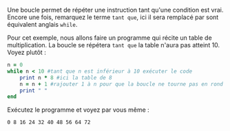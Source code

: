 Une boucle permet de répéter une instruction tant qu'une condition est vrai.  
Encore une fois, remarquez le terme `tant que`, ici il sera remplacé par sont équivalent anglais `while`.

Pour cet exemple, nous allons faire un programme qui récite un table de multiplication. La boucle se répétera `tant que` la table n'aura pas atteint 10. Voyez plutôt :
```ruby
n = 0
while n < 10 #tant que n est inférieur à 10 exécuter le code
	print n * 8 #ici la table de 8
	n = n + 1 #rajouter 1 à n pour que la boucle ne tourne pas en rond et atteigne 10
	print " "
end
```
Exécutez le programme et voyez par vous même :
```bash
0 8 16 24 32 40 48 56 64 72
```